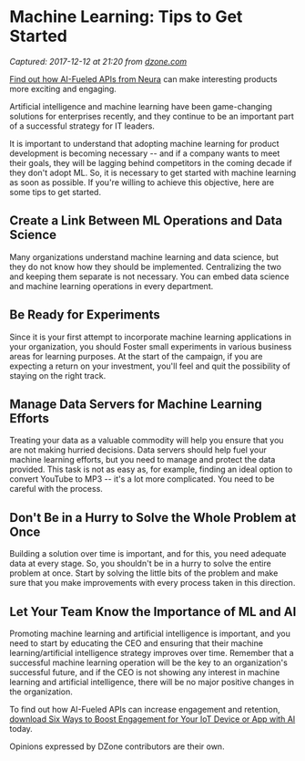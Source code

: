 # Machine Learning: Tips to Get Started

_Captured: 2017-12-12 at 21:20 from [dzone.com](https://dzone.com/articles/machine-learning-tips-to-get-started?edition=342139&utm_source=Daily%20Digest&utm_medium=email&utm_campaign=Daily%20Digest%202017-12-12)_

[Find out how AI-Fueled APIs from Neura](https://dzone.com/go?i=244221&u=https%3A%2F%2Fhubs.ly%2FH08wTJ10) can make interesting products more exciting and engaging.

Artificial intelligence and machine learning have been game-changing solutions for enterprises recently, and they continue to be an important part of a successful strategy for IT leaders.

It is important to understand that adopting machine learning for product development is becoming necessary -- and if a company wants to meet their goals, they will be lagging behind competitors in the coming decade if they don't adopt ML. So, it is necessary to get started with machine learning as soon as possible. If you're willing to achieve this objective, here are some tips to get started.

## **Create a Link Between ML Operations and Data Science**

Many organizations understand machine learning and data science, but they do not know how they should be implemented. Centralizing the two and keeping them separate is not necessary. You can embed data science and machine learning operations in every department.

## **Be Ready for Experiments**

Since it is your first attempt to incorporate machine learning applications in your organization, you should Foster small experiments in various business areas for learning purposes. At the start of the campaign, if you are expecting a return on your investment, you'll feel and quit the possibility of staying on the right track.

## Manage Data Servers for Machine Learning Efforts

Treating your data as a valuable commodity will help you ensure that you are not making hurried decisions. Data servers should help fuel your machine learning efforts, but you need to manage and protect the data provided. This task is not as easy as, for example, finding an ideal option to convert YouTube to MP3 -- it's a lot more complicated. You need to be careful with the process.

## **Don't Be in a Hurry to Solve the Whole Problem at Once**

Building a solution over time is important, and for this, you need adequate data at every stage. So, you shouldn't be in a hurry to solve the entire problem at once. Start by solving the little bits of the problem and make sure that you make improvements with every process taken in this direction.

## **Let Your Team Know the Importance of ML and AI**

Promoting machine learning and artificial intelligence is important, and you need to start by educating the CEO and ensuring that their machine learning/artificial intelligence strategy improves over time. Remember that a successful machine learning operation will be the key to an organization's successful future, and if the CEO is not showing any interest in machine learning and artificial intelligence, there will be no major positive changes in the organization.

To find out how AI-Fueled APIs can increase engagement and retention, [download Six Ways to Boost Engagement for Your IoT Device or App with AI](https://dzone.com/go?i=244222&u=https%3A%2F%2Fhubs.ly%2FH08wTJ50) today.

Opinions expressed by DZone contributors are their own.

